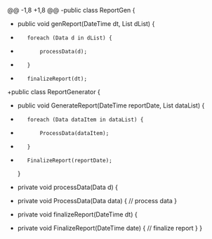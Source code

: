 @@ -1,8 +1,8 @@
-public class ReportGen {
-    public void genReport(DateTime dt, List<Data> dList) {
-        foreach (Data d in dList) {
-            processData(d);
-        }
-        finalizeReport(dt);
+public class ReportGenerator {
+    public void GenerateReport(DateTime reportDate, List<Data> dataList) {
+        foreach (Data dataItem in dataList) {
+            ProcessData(dataItem);
+        }
+        FinalizeReport(reportDate);
     }
 
-    private void processData(Data d) {
+    private void ProcessData(Data data) {
         // process data
     }
 
-    private void finalizeReport(DateTime dt) {
+    private void FinalizeReport(DateTime date) {
         // finalize report
     }
 }
